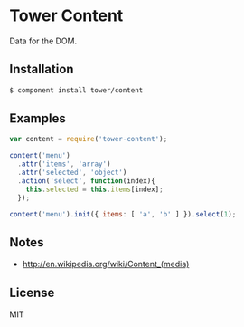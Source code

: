 # Tower Content

Data for the DOM.

## Installation

```bash
$ component install tower/content
```

## Examples

```js
var content = require('tower-content');

content('menu')
  .attr('items', 'array')
  .attr('selected', 'object')
  .action('select', function(index){
    this.selected = this.items[index];
  });

content('menu').init({ items: [ 'a', 'b' ] }).select(1);
```

## Notes

- http://en.wikipedia.org/wiki/Content_(media)

## License

MIT